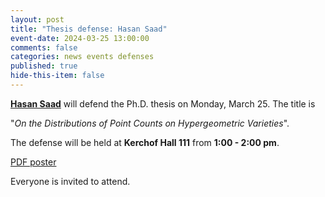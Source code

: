 ```yaml
---
layout: post
title: "Thesis defense: Hasan Saad"
event-date: 2024-03-25 13:00:00
comments: false
categories: news events defenses
published: true
hide-this-item: false
---
```


[**Hasan Saad**](https://hasansaad2.github.io) will defend the Ph.D. thesis on Monday, March 25. The title is 

"_On the Distributions of Point Counts on Hypergeometric Varieties_". 

The defense will be held at **Kerchof Hall 111** from **1:00 - 2:00 pm**.

[PDF poster]({{site.url}}/PDFs/Hasan_Saad.pdf)

Everyone is invited to attend.